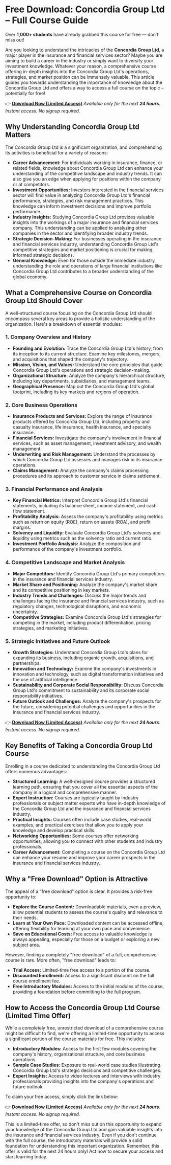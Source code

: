 # Free Download: Concordia Group Ltd – Full Course Guide

Over **1,000+ students** have already grabbed this course for free — don’t miss out!

Are you looking to understand the intricacies of the **Concordia Group Ltd**, a major player in the insurance and financial services sector? Maybe you are aiming to build a career in the industry or simply want to diversify your investment knowledge. Whatever your reason, a comprehensive course offering in-depth insights into the Concordia Group Ltd's operations, strategies, and market position can be immensely valuable. This article guides you towards understanding the importance of knowledge about the Concordia Group Ltd and offers a way to access a full course on the topic – potentially for free!

👉 [**Download Now (Limited Access)**](https://udemywork.com/concordia-group-ltd)
_Available only for the next **24 hours**. Instant access. No signup required._

## Why Understanding Concordia Group Ltd Matters

The Concordia Group Ltd is a significant organization, and comprehending its activities is beneficial for a variety of reasons:

*   **Career Advancement:** For individuals working in insurance, finance, or related fields, knowledge about Concordia Group Ltd can enhance your understanding of the competitive landscape and industry trends. It can also give you an edge when applying for positions within the company or at competitors.
*   **Investment Opportunities:** Investors interested in the financial services sector will find value in analyzing Concordia Group Ltd's financial performance, strategies, and risk management practices. This knowledge can inform investment decisions and improve portfolio performance.
*   **Industry Insights:** Studying Concordia Group Ltd provides valuable insights into the workings of a major insurance and financial services company. This understanding can be applied to analyzing other companies in the sector and identifying broader industry trends.
*   **Strategic Decision-Making:** For businesses operating in the insurance and financial services industry, understanding Concordia Group Ltd's competitive strategies and market positioning is crucial for making informed strategic decisions.
*   **General Knowledge:** Even for those outside the immediate industry, understanding the role and operations of large financial institutions like Concordia Group Ltd contributes to a broader understanding of the global economy.

## What a Comprehensive Course on Concordia Group Ltd Should Cover

A well-structured course focusing on the Concordia Group Ltd should encompass several key areas to provide a holistic understanding of the organization. Here's a breakdown of essential modules:

### 1. Company Overview and History

*   **Founding and Evolution:** Trace the Concordia Group Ltd's history, from its inception to its current structure. Examine key milestones, mergers, and acquisitions that shaped the company's trajectory.
*   **Mission, Vision, and Values:** Understand the core principles that guide Concordia Group Ltd's operations and strategic decision-making.
*   **Organizational Structure:** Analyze the company's hierarchical structure, including key departments, subsidiaries, and management teams.
*   **Geographical Presence:** Map out the Concordia Group Ltd's global footprint, including its key markets and regions of operation.

### 2. Core Business Operations

*   **Insurance Products and Services:** Explore the range of insurance products offered by Concordia Group Ltd, including property and casualty insurance, life insurance, health insurance, and specialty insurance.
*   **Financial Services:** Investigate the company's involvement in financial services, such as asset management, investment advisory, and wealth management.
*   **Underwriting and Risk Management:** Understand the processes by which Concordia Group Ltd assesses and manages risk in its insurance operations.
*   **Claims Management:** Analyze the company's claims processing procedures and its approach to customer service in claims settlement.

### 3. Financial Performance and Analysis

*   **Key Financial Metrics:** Interpret Concordia Group Ltd's financial statements, including its balance sheet, income statement, and cash flow statement.
*   **Profitability Analysis:** Assess the company's profitability using metrics such as return on equity (ROE), return on assets (ROA), and profit margins.
*   **Solvency and Liquidity:** Evaluate Concordia Group Ltd's solvency and liquidity using metrics such as the solvency ratio and current ratio.
*   **Investment Portfolio Analysis:** Analyze the composition and performance of the company's investment portfolio.

### 4. Competitive Landscape and Market Analysis

*   **Major Competitors:** Identify Concordia Group Ltd's primary competitors in the insurance and financial services industry.
*   **Market Share and Positioning:** Analyze the company's market share and its competitive positioning in key markets.
*   **Industry Trends and Challenges:** Discuss the major trends and challenges facing the insurance and financial services industry, such as regulatory changes, technological disruptions, and economic uncertainty.
*   **Competitive Strategies:** Examine Concordia Group Ltd's strategies for competing in the market, including product differentiation, pricing strategies, and marketing initiatives.

### 5. Strategic Initiatives and Future Outlook

*   **Growth Strategies:** Understand Concordia Group Ltd's plans for expanding its business, including organic growth, acquisitions, and partnerships.
*   **Innovation and Technology:** Examine the company's investments in innovation and technology, such as digital transformation initiatives and the use of artificial intelligence.
*   **Sustainability and Corporate Social Responsibility:** Discuss Concordia Group Ltd's commitment to sustainability and its corporate social responsibility initiatives.
*   **Future Outlook and Challenges:** Analyze the company's prospects for the future, considering potential challenges and opportunities in the insurance and financial services industry.

👉 [**Download Now (Limited Access)**](https://udemywork.com/concordia-group-ltd)
_Available only for the next **24 hours**. Instant access. No signup required._

## Key Benefits of Taking a Concordia Group Ltd Course

Enrolling in a course dedicated to understanding the Concordia Group Ltd offers numerous advantages:

*   **Structured Learning:** A well-designed course provides a structured learning path, ensuring that you cover all the essential aspects of the company in a logical and comprehensive manner.
*   **Expert Instruction:** Courses are typically taught by industry professionals or subject matter experts who have in-depth knowledge of the Concordia Group Ltd and the insurance and financial services industry.
*   **Practical Insights:** Courses often include case studies, real-world examples, and practical exercises that allow you to apply your knowledge and develop practical skills.
*   **Networking Opportunities:** Some courses offer networking opportunities, allowing you to connect with other students and industry professionals.
*   **Career Advancement:** Completing a course on the Concordia Group Ltd can enhance your resume and improve your career prospects in the insurance and financial services industry.

## Why a "Free Download" Option is Attractive

The appeal of a "free download" option is clear. It provides a risk-free opportunity to:

*   **Explore the Course Content:** Downloadable materials, even a preview, allow potential students to assess the course's quality and relevance to their needs.
*   **Learn at Your Own Pace:** Downloaded content can be accessed offline, offering flexibility for learning at your own pace and convenience.
*   **Save on Educational Costs:** Free access to valuable knowledge is always appealing, especially for those on a budget or exploring a new subject area.

However, finding a completely "free download" of a full, comprehensive course is rare. More often, "free download" leads to:

*   **Trial Access:** Limited-time free access to a portion of the course.
*   **Discounted Enrollment:** Access to a significant discount on the full course enrollment fee.
*   **Free Introductory Modules:** Access to the initial modules of the course, providing a foundation before committing to the full program.

## How to Access the Concordia Group Ltd Course (Limited Time Offer)

While a completely free, unrestricted download of a comprehensive course might be difficult to find, we're offering a limited-time opportunity to access a significant portion of the course materials for free. This includes:

*   **Introductory Modules:** Access to the first few modules covering the company's history, organizational structure, and core business operations.
*   **Sample Case Studies:** Exposure to real-world case studies illustrating Concordia Group Ltd's strategic decisions and competitive challenges.
*   **Expert Insights:** Access to video lectures and interviews with industry professionals providing insights into the company's operations and future outlook.

To claim your free access, simply click the link below:

👉 [**Download Now (Limited Access)**](https://udemywork.com/concordia-group-ltd)
_Available only for the next **24 hours**. Instant access. No signup required._

This is a limited-time offer, so don't miss out on this opportunity to expand your knowledge of the Concordia Group Ltd and gain valuable insights into the insurance and financial services industry. Even if you don't continue with the full course, the introductory materials will provide a solid foundation for understanding this important organization. Remember, this offer is valid for the next 24 hours only! Act now to secure your access and start learning today.
